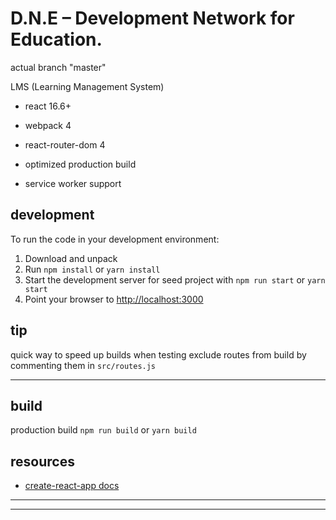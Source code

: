 # D.N.E – Development Network for Education.
actual branch "master"

LMS (Learning Management System)

- react 16.6+
- webpack 4
- react-router-dom 4

- optimized production build
- service worker support

## development

To run the code in your development environment:

1. Download and unpack
2. Run `npm install` or `yarn install`
3. Start the development server for seed project with `npm run start` or `yarn start`
4. Point your browser to [http://localhost:3000](http://localhost:3000)

## tip

quick way to speed up builds when testing
exclude routes from build by commenting them in `src/routes.js`

---

## build

production build
`npm run build` or `yarn build`

## resources

- [create-react-app docs](https://github.com/facebook/create-react-app)

---

---
